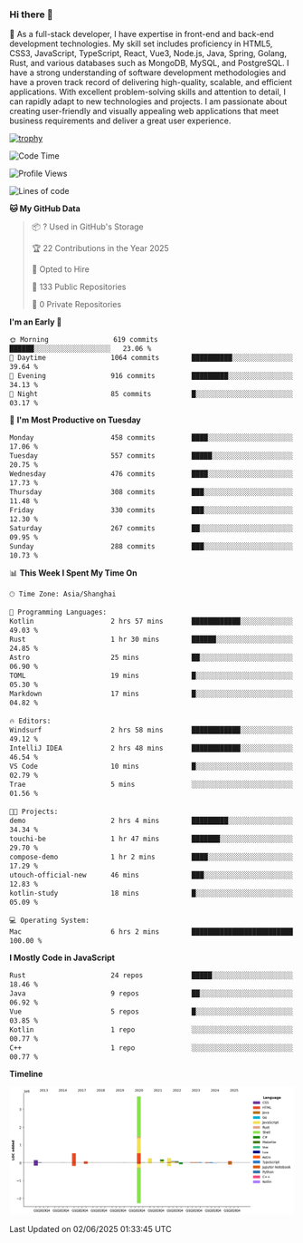 ### Hi there 👋

🌱 As a full-stack developer, I have expertise in front-end and back-end development technologies. My skill set includes proficiency in HTML5, CSS3, JavaScript, TypeScript, React, Vue3, Node.js, Java, Spring, Golang, Rust, and various databases such as MongoDB, MySQL, and PostgreSQL. I have a strong understanding of software development methodologies and have a proven track record of delivering high-quality, scalable, and efficient applications. With excellent problem-solving skills and attention to detail, I can rapidly adapt to new technologies and projects. I am passionate about creating user-friendly and visually appealing web applications that meet business requirements and deliver a great user experience.

[![trophy](https://github-profile-trophy.vercel.app/?username=elton&rank=SECRET,SSS,SS,S,AAA,AA,A&theme=onedark&no-frame=true&margin-w=10)](https://github.com/ryo-ma/github-profile-trophy)

<!--START_SECTION:waka-->
![Code Time](http://img.shields.io/badge/Code%20Time-1%2C668%20hrs%2043%20mins-blue)

![Profile Views](http://img.shields.io/badge/Profile%20Views-1-blue)

![Lines of code](https://img.shields.io/badge/From%20Hello%20World%20I%27ve%20Written-5.7%20million%20lines%20of%20code-blue)

**🐱 My GitHub Data** 

> 📦 ? Used in GitHub's Storage 
 > 
> 🏆 22 Contributions in the Year 2025
 > 
> 💼 Opted to Hire
 > 
> 📜 133 Public Repositories 
 > 
> 🔑 0 Private Repositories 
 > 
**I'm an Early 🐤** 

```text
🌞 Morning                619 commits         ██████░░░░░░░░░░░░░░░░░░░   23.06 % 
🌆 Daytime                1064 commits        ██████████░░░░░░░░░░░░░░░   39.64 % 
🌃 Evening                916 commits         █████████░░░░░░░░░░░░░░░░   34.13 % 
🌙 Night                  85 commits          █░░░░░░░░░░░░░░░░░░░░░░░░   03.17 % 
```
📅 **I'm Most Productive on Tuesday** 

```text
Monday                   458 commits         ████░░░░░░░░░░░░░░░░░░░░░   17.06 % 
Tuesday                  557 commits         █████░░░░░░░░░░░░░░░░░░░░   20.75 % 
Wednesday                476 commits         ████░░░░░░░░░░░░░░░░░░░░░   17.73 % 
Thursday                 308 commits         ███░░░░░░░░░░░░░░░░░░░░░░   11.48 % 
Friday                   330 commits         ███░░░░░░░░░░░░░░░░░░░░░░   12.30 % 
Saturday                 267 commits         ██░░░░░░░░░░░░░░░░░░░░░░░   09.95 % 
Sunday                   288 commits         ███░░░░░░░░░░░░░░░░░░░░░░   10.73 % 
```


📊 **This Week I Spent My Time On** 

```text
🕑︎ Time Zone: Asia/Shanghai

💬 Programming Languages: 
Kotlin                   2 hrs 57 mins       ████████████░░░░░░░░░░░░░   49.03 % 
Rust                     1 hr 30 mins        ██████░░░░░░░░░░░░░░░░░░░   24.85 % 
Astro                    25 mins             ██░░░░░░░░░░░░░░░░░░░░░░░   06.90 % 
TOML                     19 mins             █░░░░░░░░░░░░░░░░░░░░░░░░   05.30 % 
Markdown                 17 mins             █░░░░░░░░░░░░░░░░░░░░░░░░   04.82 % 

🔥 Editors: 
Windsurf                 2 hrs 58 mins       ████████████░░░░░░░░░░░░░   49.12 % 
IntelliJ IDEA            2 hrs 48 mins       ████████████░░░░░░░░░░░░░   46.54 % 
VS Code                  10 mins             █░░░░░░░░░░░░░░░░░░░░░░░░   02.79 % 
Trae                     5 mins              ░░░░░░░░░░░░░░░░░░░░░░░░░   01.56 % 

🐱‍💻 Projects: 
demo                     2 hrs 4 mins        █████████░░░░░░░░░░░░░░░░   34.34 % 
touchi-be                1 hr 47 mins        ███████░░░░░░░░░░░░░░░░░░   29.70 % 
compose-demo             1 hr 2 mins         ████░░░░░░░░░░░░░░░░░░░░░   17.29 % 
utouch-official-new      46 mins             ███░░░░░░░░░░░░░░░░░░░░░░   12.83 % 
kotlin-study             18 mins             █░░░░░░░░░░░░░░░░░░░░░░░░   05.09 % 

💻 Operating System: 
Mac                      6 hrs 2 mins        █████████████████████████   100.00 % 
```

**I Mostly Code in JavaScript** 

```text
Rust                     24 repos            █████░░░░░░░░░░░░░░░░░░░░   18.46 % 
Java                     9 repos             ██░░░░░░░░░░░░░░░░░░░░░░░   06.92 % 
Vue                      5 repos             █░░░░░░░░░░░░░░░░░░░░░░░░   03.85 % 
Kotlin                   1 repo              ░░░░░░░░░░░░░░░░░░░░░░░░░   00.77 % 
C++                      1 repo              ░░░░░░░░░░░░░░░░░░░░░░░░░   00.77 % 
```



**Timeline**

![Lines of Code chart](https://raw.githubusercontent.com/elton/elton/main/assets/bar_graph.png)


 Last Updated on 02/06/2025 01:33:45 UTC
<!--END_SECTION:waka-->

<!--
**elton/elton** is a ✨ _special_ ✨ repository because its `README.md` (this file) appears on your GitHub profile.

Here are some ideas to get you started:

- 🔭 I’m currently working on ...
- 🌱 I’m currently learning ...
- 👯 I’m looking to collaborate on ...
- 🤔 I’m looking for help with ...
- 💬 Ask me about ...
- 📫 How to reach me: ...
- 😄 Pronouns: ...
- ⚡ Fun fact: ...
-->
